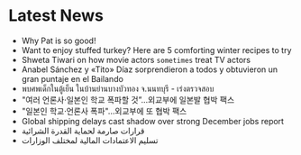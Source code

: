 # Latest News
-  Why Pat is so good!
-  Want to enjoy stuffed turkey? Here are 5 comforting winter recipes to try
-  Shweta Tiwari on how movie actors `sometimes` treat TV actors
-  Anabel Sánchez y «Tito» Díaz sorprendieron a todos y obtuvieron un gran puntaje en el Bailando
-  พบศพเด็กในตู้เย็น ในบ้านย่านบางบัวทอง จ.นนทบุรี - เร่งตรวจสอบ
-  "여러 언론사·일본인 학교 폭파할 것”…외교부에 일본발 협박 팩스
-  "일본인 학교·언론사 폭파"…외교부에 또 협박 팩스
-  Global shipping delays cast shadow over strong December jobs report
-  قرارات صارمة لحماية القدرة الشرائية
-  تسليم الاعتمادات المالية لمختلف الوزارات
